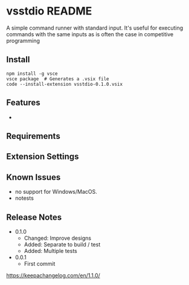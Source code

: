 # vsstdio README

A simple command runner with standard input.
It's useful for executing commands with the same inputs as is often the case in competitive programming

## Install

```
npm install -g vsce
vsce package  # Generates a .vsix file
code --install-extension vsstdio-0.1.0.vsix
```

## Features

- 

## Requirements



## Extension Settings



## Known Issues

- no support for Windows/MacOS.
- notests

## Release Notes

- 0.1.0
  - Changed: Improve designs
  - Added: Separate to build / test
  - Added: Multiple tests
- 0.0.1
  - First commit

https://keepachangelog.com/en/1.1.0/
